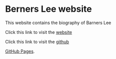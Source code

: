# Berners Lee website

This website contains the biography of Barners Lee


Click this link to visit the [website](https://abielkiflu.github.io/website-berners-lee/)

Click this link to visit the [github](https://github.com/AbielKiflu/website-berners-lee)


 [GitHub Pages](https://pages.github.com/).